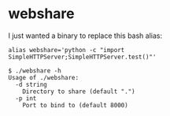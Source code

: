 # webshare
I just wanted a binary to replace this bash alias:

```
alias webshare='python -c "import SimpleHTTPServer;SimpleHTTPServer.test()"'
```


```
$ ./webshare -h
Usage of ./webshare:
  -d string
    Directory to share (default ".")
  -p int
    Port to bind to (default 8000)
```
